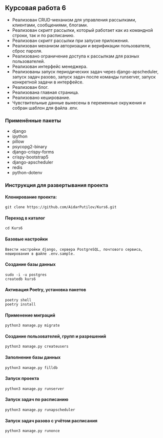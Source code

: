 ## Курсовая работа 6
- Реализован CRUD-механизм для управления рассылками, клиентами, сообщениями, блогами.
- Реализован скрипт рассылки, который работает как из командной строки, так и по расписанию.
- Реализован скрипт рассылки при запуске приложения.
- Реализован механизм авторизации и верификации пользователя, сброс пароля.
- Реализовано ограничение доступа к рассылкам для разных пользователей.
- Реализован интерфейс менеджера.
- Реализованы запуск периодических задач через django-apscheduler, запуск задач разово, запуск задач после команды runserver, запуск конкретной задачи в интерфейсе.
- Реализован блог.
- Реализована главная страница.
- Реализовано кеширование.
- Чувствительные данные вынесены в переменные окружения и собран шаблон для файла .env.

### Применённые пакеты
- django
- ipython
- pillow
- psycopg2-binary
- django-crispy-forms
- crispy-bootstrap5
- django-apscheduler
- redis
- python-dotenv

### Инструкция для развертывания проекта

#### Клонирование проекта:
```
git clone https://github.com/AidarPutilov/Kurs6.git
```

#### Переход в каталог
```
cd Kurs6
```

#### Базовые настройки
```
Ввести настройки django, сервера PostgreSQL, почтового сервиса, кеширования в файле .env.sample.
```

#### Создание базы данных
```
sudo -i -u postgres
createdb kurs6
```

#### Активация Poetry, установка пакетов
```
poetry shell
poetry install
```

#### Применение миграций
```
python3 manage.py migrate
```

#### Создание пользователей, групп и разрешений
```
python3 manage.py createusers
```

#### Заполнение базы данных
```
python3 manage.py filldb
```

#### Запуск проекта
```
python3 manage.py runserver
```

#### Запуск задач по расписанию
```
python3 manage.py runapscheduler
```

#### Запуск задач разово с учётом расписания
```
python3 manage.py runonce
```